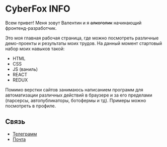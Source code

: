 # CyberFox INFO

Всем привет!
Меня зовут Валентин и я ~~алкоголик~~ начинающий фронтенд-разработчик.

Это моя главная рабочая страница, где можно посмотреть различные демо-проекты и результаты моих трудов. 
На данный момент стартовый набор моих навыков такой: 

- HTML
- CSS
- JS (ваниль)
- REACT
- REDUX

Помимо верстки сайтов занимаюсь написанием программ для автоматизации различных действий в браузере и за его пределами (парсерсы, автопубликаторы, ботофермы и тд).
Примеры можно посмотреть в профиле.

## Связь

- [Телеграмм](https://t.me/cyber_fox_27)
- [Почта](cyberfoxweb2000@gmail.com)
